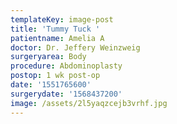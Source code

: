 ```yaml
---
templateKey: image-post
title: 'Tummy Tuck '
patientname: Amelia A
doctor: Dr. Jeffery Weinzweig
surgeryarea: Body
procedure: Abdominoplasty
postop: 1 wk post-op
date: '1551765600'
surgerydate: '1568437200'
image: /assets/2l5yaqzcejb3vrhf.jpg
---
```


